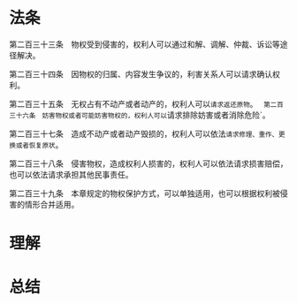 # 法条
第二百三十三条　物权受到侵害的，权利人可以通过和解、调解、仲裁、诉讼等途径解决。

第二百三十四条　因物权的归属、内容发生争议的，利害关系人可以请求确认权利。

第二百三十五条　无权占有不动产或者动产的，权利人可以`请求返还原物`。
`
第二百三十六条　妨害物权或者可能妨害物权的，权利人可以`请求排除妨害或者消除危险`。

第二百三十七条　造成不动产或者动产毁损的，权利人可以依法`请求修理、重作、更换或者恢复原状`。

第二百三十八条　侵害物权，造成权利人损害的，权利人可以依法请求损害赔偿，也可以依法请求承担其他民事责任。

第二百三十九条　本章规定的物权保护方式，可以单独适用，也可以根据权利被侵害的情形合并适用。


# 理解









# 总结














